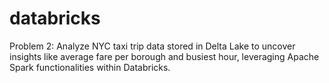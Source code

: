 # databricks

Problem 2: Analyze NYC taxi trip data stored in Delta Lake to uncover insights like average fare per borough and busiest hour, leveraging Apache Spark functionalities within Databricks.
